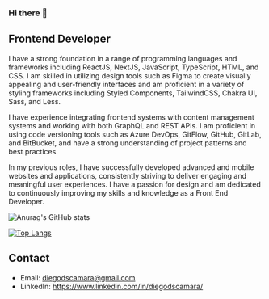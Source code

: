 ### Hi there 👋

## Frontend Developer

I have a strong foundation in a range of programming languages and frameworks including ReactJS, NextJS, JavaScript, TypeScript, HTML, and CSS. I am skilled in utilizing design tools such as Figma to create visually appealing and user-friendly interfaces and am proficient in a variety of styling frameworks including Styled Components, TailwindCSS, Chakra UI, Sass, and Less.

I have experience integrating frontend systems with content management systems and working with both GraphQL and REST APIs. I am proficient in using code versioning tools such as Azure DevOps, GitFlow, GitHub, GitLab, and BitBucket, and have a strong understanding of project patterns and best practices.

In my previous roles, I have successfully developed advanced and mobile websites and applications, consistently striving to deliver engaging and meaningful user experiences. I have a passion for design and am dedicated to continuously improving my skills and knowledge as a Front End Developer.


![Anurag's GitHub stats](https://github-readme-stats.vercel.app/api?username=diegodscamara&show_icons=true&theme=gradient)

[![Top Langs](https://github-readme-stats.vercel.app/api/top-langs/?username=diegodscamara&layout=compact)](https://github.com/anuraghazra/github-readme-stats)

## Contact

- Email: [diegodscamara@gmail.com](mailto:diegodscamara@gmail.com "diegodscamara@gmail.com")
- LinkedIn: https://www.linkedin.com/in/diegodscamara/ 





<!--
**diegodscamara/diegodscamara** is a ✨ _special_ ✨ repository because its `README.md` (this file) appears on your GitHub profile.

Here are some ideas to get you started:

- 🔭 I’m currently working on ...
- 🌱 I’m currently learning ...
- 👯 I’m looking to collaborate on ...
- 🤔 I’m looking for help with ...
- 💬 Ask me about ...
- 📫 How to reach me: ...
- 😄 Pronouns: ...
- ⚡ Fun fact: ...
-->
